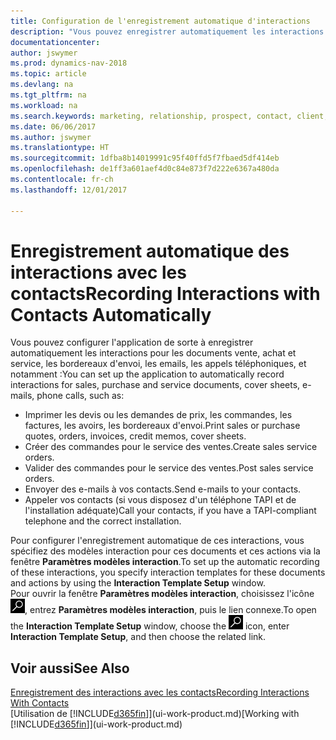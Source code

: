 ```yaml
---
title: Configuration de l'enregistrement automatique d'interactions
description: "Vous pouvez enregistrer automatiquement les interactions client, par exemple, pour les documents ventes, achat et service ou les appels téléphoniques."
documentationcenter: 
author: jswymer
ms.prod: dynamics-nav-2018
ms.topic: article
ms.devlang: na
ms.tgt_pltfrm: na
ms.workload: na
ms.search.keywords: marketing, relationship, prospect, contact, client, customer
ms.date: 06/06/2017
ms.author: jswymer
ms.translationtype: HT
ms.sourcegitcommit: 1dfba8b14019991c95f40ffd5f7fbaed5df414eb
ms.openlocfilehash: de1ff3a601aef4d0c84e873f7d222e6367a480da
ms.contentlocale: fr-ch
ms.lasthandoff: 12/01/2017

---
```

# <a name="recording-interactions-with-contacts-automatically"></a><span data-ttu-id="99c49-103">Enregistrement automatique des interactions avec les contacts</span><span class="sxs-lookup"><span data-stu-id="99c49-103">Recording Interactions with Contacts Automatically</span></span>
<span data-ttu-id="99c49-104">Vous pouvez configurer l'application de sorte à enregistrer automatiquement les interactions pour les documents vente, achat et service, les bordereaux d'envoi, les emails, les appels téléphoniques, et notamment :</span><span class="sxs-lookup"><span data-stu-id="99c49-104">You can set up the application to automatically record interactions for sales, purchase and service documents, cover sheets, e-mails, phone calls, such as:</span></span>

* <span data-ttu-id="99c49-105">Imprimer les devis ou les demandes de prix, les commandes, les factures, les avoirs, les bordereaux d'envoi.</span><span class="sxs-lookup"><span data-stu-id="99c49-105">Print sales or purchase quotes, orders, invoices, credit memos, cover sheets.</span></span>
* <span data-ttu-id="99c49-106">Créer des commandes pour le service des ventes.</span><span class="sxs-lookup"><span data-stu-id="99c49-106">Create sales service orders.</span></span>
* <span data-ttu-id="99c49-107">Valider des commandes pour le service des ventes.</span><span class="sxs-lookup"><span data-stu-id="99c49-107">Post sales service orders.</span></span>
* <span data-ttu-id="99c49-108">Envoyer des e-mails à vos contacts.</span><span class="sxs-lookup"><span data-stu-id="99c49-108">Send e-mails to your contacts.</span></span>
* <span data-ttu-id="99c49-109">Appeler vos contacts (si vous disposez d'un téléphone TAPI et de l'installation adéquate)</span><span class="sxs-lookup"><span data-stu-id="99c49-109">Call your contacts, if you have a TAPI-compliant telephone and the correct installation.</span></span>

<span data-ttu-id="99c49-110">Pour configurer l'enregistrement automatique de ces interactions, vous spécifiez des modèles interaction pour ces documents et ces actions via la fenêtre **Paramètres modèles interaction**.</span><span class="sxs-lookup"><span data-stu-id="99c49-110">To set up the automatic recording of these interactions, you specify interaction templates for these documents and actions by using the **Interaction Template Setup** window.</span></span>  
<span data-ttu-id="99c49-111">Pour ouvrir la fenêtre **Paramètres modèles interaction**, choisissez l'icône ![Page ou état pour la recherche](media/ui-search/search_small.png "Page ou état pour la recherche"), entrez **Paramètres modèles interaction**, puis le lien connexe.</span><span class="sxs-lookup"><span data-stu-id="99c49-111">To open the **Interaction Template Setup** window, choose the ![Search for Page or Report](media/ui-search/search_small.png "Search for Page or Report icon") icon, enter **Interaction Template Setup**, and then choose the related link.</span></span>

## <a name="see-also"></a><span data-ttu-id="99c49-112">Voir aussi</span><span class="sxs-lookup"><span data-stu-id="99c49-112">See Also</span></span>
[<span data-ttu-id="99c49-113">Enregistrement des interactions avec les contacts</span><span class="sxs-lookup"><span data-stu-id="99c49-113">Recording Interactions With Contacts</span></span>](marketing-interactions.md)  
<span data-ttu-id="99c49-114">[Utilisation de [!INCLUDE[d365fin](includes/d365fin_md.md)]](ui-work-product.md)</span><span class="sxs-lookup"><span data-stu-id="99c49-114">[Working with [!INCLUDE[d365fin](includes/d365fin_md.md)]](ui-work-product.md)</span></span>  

